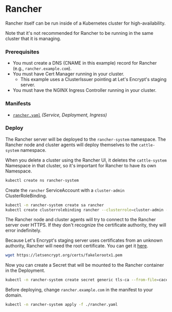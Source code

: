 # Rancher

Rancher itself can be run inside of a Kubernetes cluster for high-availability.

Note that it's not recommended for Rancher to be running in the same cluster that it is managing.

### Prerequisites

  - You must create a DNS (CNAME in this example) record for Rancher (e.g., `rancher.example.com`).
  - You must have Cert Manager running in your cluster.
    * This example uses a ClusterIssuer pointing at Let's Encrypt's staging server.
  - You must have the NGINX Ingress Controller running in your cluster.

### Manifests

  - [`rancher.yaml`](./rancher.yaml) _(Service, Deployment, Ingress)_

### Deploy

The Rancher server will be deployed to the `rancher-system` namespace. The Rancher node and cluster
agents will deploy themselves to the `cattle-system` namespace.

When you delete a cluster using the Rancher UI, it deletes the `cattle-system` Namespace in that
cluster, so it's important for Rancher to have its own Namespace.

```bash
kubectl create ns rancher-system
```

Create the `rancher` ServiceAccount with a `cluster-admin` ClusterRoleBinding.

```bash
kubectl -n rancher-system create sa rancher
kubectl create clusterrolebinding rancher --clusterrole=cluster-admin --serviceaccount=rancher-system:rancher
```

The Rancher node and cluster agents will try to connect to the Rancher server over HTTPS. If they
don't recognize the certificate authority, they will error indefinitely.

Because Let's Encrypt's staging server uses certificates from an unknown authority, Rancher will
need the root certificate. You can get it [here](https://letsencrypt.org/docs/staging-environment).

```bash
wget https://letsencrypt.org/certs/fakelerootx1.pem
```

Now you can create a Secret that will be mounted to the Rancher container in the Deployment.

```bash
kubectl -n rancher-system create secret generic tls-ca --from-file=cacerts.pem=./fakelerootx1.pem
```

Before deploying, change `rancher.example.com` in the manifest to your domain.

```bash
kubectl -n rancher-system apply -f ./rancher.yaml
```
